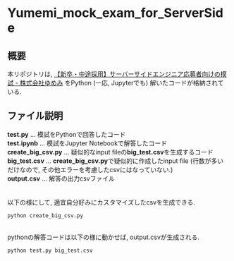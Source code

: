 # Yumemi_mock_exam_for_ServerSide

## 概要
本リポジトリは, [【新卒・中途採用】サーバーサイドエンジニア応募者向けの模試 - 株式会社ゆめみ](https://www.yumemi.co.jp/serverside_recruit) をPython (一応, Jupyterでも) 解いたコードが格納されている.

## ファイル説明
**test.py** ... 模試をPythonで回答したコード
<br>
**test.ipynb** ... 模試をJupyter Notebookで解答したコード
<br>
**create_big_csv.py** ... 疑似的なinput fileの**big_test.csv**を生成するコード
<br>
**big_test.csv** ... **create_big_csv.py**で疑似的に作成したinput file (行数が多いだけなので, その他エラーを考慮したcsvにはなっていない.)
<br>
**output.csv** ... 解答の出力csvファイル
<br>
<br>
<br>
以下の様にして, 適宜自分好みにカスタマイズしたcsvを生成できる.
```
python create_big_csv.py
```

<br>
pythonの解答コードは以下の様に動かせば, output.csvが生成される.

```
python test.py big_test.csv
```
